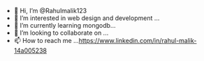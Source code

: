 - 👋 Hi, I’m @Rahulmalik123
- 👀 I’m interested in web design and development ...
- 🌱 I’m currently learning  mongodb...
- 💞️ I’m looking to collaborate on ...
- 📫 How to reach me  ...https://www.linkedin.com/in/rahul-malik-14a005238

<!---
Rahulmalik123/Rahulmalik123 is a ✨ special ✨ repository because its `README.md` (this file) appears on your GitHub profile.
You can click the Preview link to take a look at your changes.
--->
